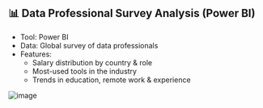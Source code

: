## 📊 Data Professional Survey Analysis (Power BI)

- Tool: Power BI
- Data: Global survey of data professionals
- Features:
  - Salary distribution by country & role
  - Most-used tools in the industry
  - Trends in education, remote work & experience

![image](https://github.com/user-attachments/assets/b72dab7a-d3e0-40dc-9d78-e590fdad5617)


